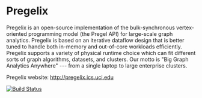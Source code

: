 Pregelix
========

Pregelix is an open-source implementation of the bulk-synchronous vertex-oriented programming model (the Pregel API) for large-scale graph analytics. Pregelix is based on an iterative dataflow design that is better tuned to handle both in-memory and out-of-core workloads efficiently. Pregelix supports a variety of physical runtime choice which can fit different sorts of graph algorithms, datasets, and clusters. Our motto is "Big Graph Analytics Anywhere" --- from a single laptop to large enterprise clusters.

Pregelix website: http://pregelix.ics.uci.edu

[![Build Status](https://travis-ci.org/pregelix/pregelix.png)](https://travis-ci.org/pregelix/pregelix)
